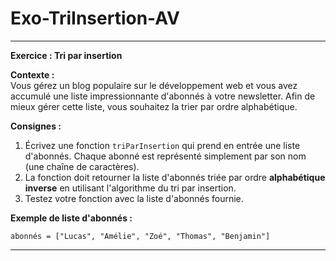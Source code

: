 # Exo-TriInsertion-AV

---

**Exercice : Tri par insertion**

**Contexte :**  
Vous gérez un blog populaire sur le développement web et vous avez accumulé une liste impressionnante d'abonnés à votre newsletter. Afin de mieux gérer cette liste, vous souhaitez la trier par ordre alphabétique.

**Consignes :**

1. Écrivez une fonction `triParInsertion` qui prend en entrée une liste d'abonnés. Chaque abonné est représenté simplement par son nom (une chaîne de caractères).
2. La fonction doit retourner la liste d'abonnés triée par ordre **alphabétique inverse** en utilisant l'algorithme du tri par insertion.
3. Testez votre fonction avec la liste d'abonnés fournie.

**Exemple de liste d'abonnés :**
```pseudo-code
abonnés = ["Lucas", "Amélie", "Zoé", "Thomas", "Benjamin"]
```

---
